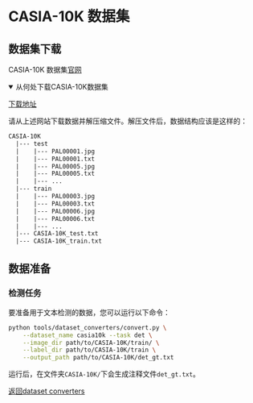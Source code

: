 # CASIA-10K 数据集

## 数据集下载
CASIA-10K 数据集[官网](http://www.nlpr.ia.ac.cn/pal/CASIA10K.html)

<details open markdown>
    <summary>从何处下载CASIA-10K数据集</summary>

[下载地址](http://www.nlpr.ia.ac.cn/pal/CASIA10K.html)

</details>

请从上述网站下载数据并解压缩文件。解压文件后，数据结构应该是这样的：

```txt
CASIA-10K
  |--- test
  |    |--- PAL00001.jpg
  |    |--- PAL00001.txt
  |    |--- PAL00005.jpg
  |    |--- PAL00005.txt
  |    |--- ...
  |--- train
  |    |--- PAL00003.jpg
  |    |--- PAL00003.txt
  |    |--- PAL00006.jpg
  |    |--- PAL00006.txt
  |    |--- ...
  |--- CASIA-10K_test.txt
  |--- CASIA-10K_train.txt
```

## 数据准备

### 检测任务

要准备用于文本检测的数据，您可以运行以下命令：

```bash
python tools/dataset_converters/convert.py \
    --dataset_name casia10k --task det \
    --image_dir path/to/CASIA-10K/train/ \
    --label_dir path/to/CASIA-10K/train \
    --output_path path/to/CASIA-10K/det_gt.txt
```

运行后，在文件夹`CASIA-10K/`下会生成注释文件`det_gt.txt`。

[返回dataset converters](converters.md)
